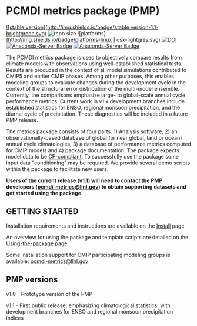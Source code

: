 PCMDI metrics package (PMP)
======
[![stable version](http://img.shields.io/badge/stable version-1.1-brightgreen.svg)](https://github.com/PCMDI/pcmdi_metrics/releases/tag/1.1)
![repo size](https://reposs.herokuapp.com/?path=PCMDI/pcmdi_metrics)
![platforms](http://img.shields.io/badge/platforms-linux | osx-lightgrey.svg)
[![DOI](http://img.shields.io/badge/DOI-10.5281/zenodo.58439-orange.svg)](http://doi.org/10.5281/zenodo.58439)
[![Anaconda-Server Badge](https://anaconda.org/pcmdi/pcmdi_metrics/badges/installer/conda.svg)](https://conda.anaconda.org/pcmdi)
[![Anaconda-Server Badge](https://anaconda.org/pcmdi/pcmdi_metrics/badges/downloads.svg)](https://anaconda.org/pcmdi/pcmdi_metrics)


The PCMDI metrics package is used to objectively compare results from climate models with observations using well-established statistical tests. Results are produced in the context of all model simulations contributed to CMIP5 and earlier CMIP phases.  Among other purposes, this enables modeling groups to evaluate changes during the development cycle in the context of the structural error distribution of the multi-model ensemble. Currently, the comparisons emphasize large- to global-scale annual cycle performance metrics. Current work in v1.x development branches include established statistics for ENSO, regional monsoon precipitation, and the diurnal cycle of precipitation. These diagnostics will be included in a future PMP release.

The metrics package consists of four parts: 1) Analysis software, 2) an observationally-based database of global (or near global, land or ocean) annual cycle climatologies, 3) a database of performance metrics computed for CMIP models and 4) package documentation.
The package expects model data to be [CF-compliant](http://cfconventions.org/). To successfully use the package some input data "conditioning" may be required. We provide several demo scripts within the package to facilitate new users.

**Users of the current release (v1.1) will need to contact the PMP developers (pcmdi-metrics@llnl.gov) to obtain supporting datasets and get started using the package.**


GETTING STARTED
----------------

Installation requirements and instructions are available on the [Install](https://github.com/PCMDI/pcmdi_metrics/wiki/Install) page

An overview for using the package and template scripts are detailed on the [Using-the-package](https://github.com/PCMDI/pcmdi_metrics/wiki/Using-the-package) page

Some installation support for CMIP participating modeling groups is available: pcmdi-metrics@llnl.gov


PMP versions
------------

v1.0 - Prototype version of the PMP

v1.1 - First public release, emphasizing climatological statistics, with development branches for ENSO and regional monsoon precipitation indices
